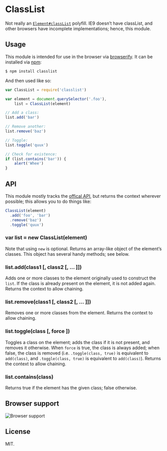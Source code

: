 # ClassList

Not really an [`Element#classList`][classlist] polyfill. IE9 doesn’t have classList, and other browsers have incomplete implementations; hence, this module.

## Usage

This module is intended for use in the browser via [browserify][browserify]. It can be installed via [npm][npm]:

```
$ npm install classlist
```

And then used like so:

```js
var ClassList = require('classlist')

var element = document.querySelector('.foo'),
    list = ClassList(element)

// Add a class:
list.add('bar')

// Remove another:
list.remove('baz')

// Toggle:
list.toggle('quux')

// Check for existence:
if (list.contains('bar')) {
    alert('Whee')
}
```

## API

This module mostly tracks the [offical API][classlist], but returns the context wherever possible; this allows you to do things like:

```js
ClassList(element)
  .add('foo', 'bar')
  .remove('baz')
  .toggle('quux')
```

### var list = new ClassList(element)

Note that using `new` is optional. Returns an array-like object of the element’s classes. This object has several handy methods; see below.

### list.add(class1 [, class2 [, ... ]])

Adds one or more classes to the element originally used to construct the `list`. If the class is already present on the element, it is not added again. Returns the context to allow chaining.

### list.remove(class1 [, class2 [, ... ]])

Removes one or more classes from the element. Returns the context to allow chaining.

### list.toggle(class [, force ])

Toggles a class on the element; adds the class if it is not present, and removes it otherwise. When `force` is true, the class is always added; when false, the class is removed (i.e. `.toggle(class, true)` is equivalent to `add(class)`, and `.toggle(class, true)` is equivalent to `add(class)`). Returns the context to allow chaining.

### list.contains(class)

Returns true if the element has the given class; false otherwise.

## Browser support

![Browser support](https://ci.testling.com/lucthev/classlist.png)

## License

MIT.

[classlist]: https://developer.mozilla.org/en-US/docs/Web/API/Element.classList
[browserify]: http://browserify.org/
[npm]: https://www.npmjs.com/
